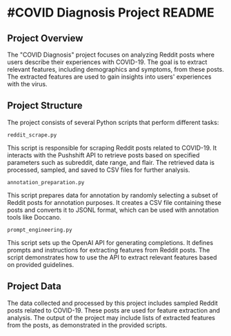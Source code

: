 # #COVID Diagnosis Project README

## Project Overview

The "COVID Diagnosis" project focuses on analyzing Reddit posts where users describe their experiences with COVID-19. The goal is to extract relevant features, including demographics and symptoms, from these posts. The extracted features are used to gain insights into users' experiences with the virus.

## Project Structure

The project consists of several Python scripts that perform different tasks:

`reddit_scrape.py`

This script is responsible for scraping Reddit posts related to COVID-19. It interacts with the Pushshift API to retrieve posts based on specified parameters such as subreddit, date range, and flair. The retrieved data is processed, sampled, and saved to CSV files for further analysis.

`annotation_preparation.py`

This script prepares data for annotation by randomly selecting a subset of Reddit posts for annotation purposes. It creates a CSV file containing these posts and converts it to JSONL format, which can be used with annotation tools like Doccano.

`prompt_engineering.py`

This script sets up the OpenAI API for generating completions. It defines prompts and instructions for extracting features from Reddit posts. The script demonstrates how to use the API to extract relevant features based on provided guidelines.

## Project Data

The data collected and processed by this project includes sampled Reddit posts related to COVID-19. These posts are used for feature extraction and analysis. The output of the project may include lists of extracted features from the posts, as demonstrated in the provided scripts.
